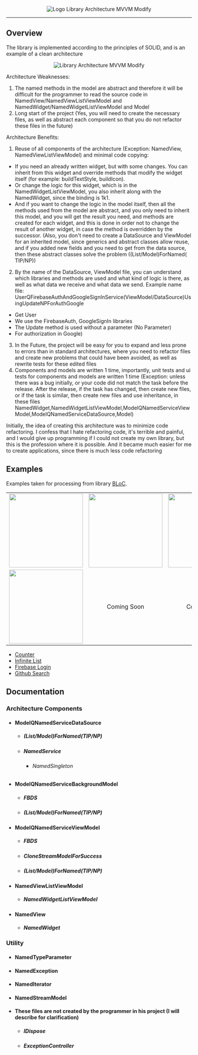 <p align="center">
<img src="https://github.com/JacobOdd/library_architecture_mvvm_modify/blob/main/assets/logo_library_architecture_mvvm_modify.png" alt="Logo Library Architecture MVVM Modify"/>
</p>

---

## Overview

The library is implemented according to the principles of SOLID, and is an example of a clean architecture

<p align="center"> 
<img src="https://github.com/JacobOdd/library_architecture_mvvm_modify/blob/main/assets/library_architecture_mvvm_modify.png" alt="Library Architecture MVVM Modify"/>
</p>

Architecture Weaknesses:
1) The named methods in the model are abstract and therefore it will be difficult for the programmer to read the source code in NamedView/NamedViewListViewModel and NamedWidget/NamedWidgetListViewModel and Model
2) Long start of the project (Yes, you will need to create the necessary files, as well as abstract each component so that you do not refactor these files in the future)

Architecture Benefits:
1) Reuse of all components of the architecture (Exception: NamedView, NamedViewListViewModel) and minimal code copying:
- If you need an already written widget, but with some changes. You can inherit from this widget and override methods that modify the widget itself (for example: buildTextStyle, buildIcon).
- Or change the logic for this widget, which is in the NamedWidgetListViewModel, you also inherit along with the NamedWidget, since the binding is 1k1.
- And if you want to change the logic in the model itself, then all the methods used from the model are abstract, and you only need to inherit this model, and you will get the result you need, and methods are created for each widget, and this is done in order not to change the result of another widget, in case the method is overridden by the successor. (Also, you don't need to create a DataSource and ViewModel for an inherited model, since generics and abstract classes allow reuse, and if you added new fields and you need to get from the data source, then these abstract classes solve the problem ((List/Model)ForNamed( TIP/NP))
2) By the name of the DataSource, ViewModel file, you can understand which libraries and methods are used and what kind of logic is there, as well as what data we receive and what data we send. Example name file: UserQFirebaseAuthAndGoogleSignInService(ViewModel/DataSource)UsingUpdateNPForAuthGoogle
- Get User 
- We use the FirebaseAuth, GoogleSignIn libraries
- The Update method is used without a parameter (No Parameter)
- For authorization in Google)
3) In the Future, the project will be easy for you to expand and less prone to errors than in standard architectures, where you need to refactor files and create new problems that could have been avoided, as well as rewrite tests for these edited files
4) Components and models are written 1 time, importantly, unit tests and ui tests for components  and models are written 1 time (Exception: unless there was a bug initially, or your code did not match the task before the release. After the release, if the task has changed, then create new files, or if the task is similar, then create new files and  use inheritance, in these files NamedWidget,NamedWidgetListViewModel,ModelQNamedServiceViewModel,ModelQNamedServiceDataSource,Model)

Initially, the idea of creating this architecture was to minimize code refactoring. I confess that I hate refactoring code, it's terrible and painful, and I would give up programming if I could not create my own library, but this is the profession where it is possible. And it became much easier for me to create applications, since there is much less code refactoring

## Examples

Examples taken for processing from library <a href="https://github.com/felangel/bloc#examples">BLoC</a>.

<div style="text-align: center">
    <table>
        <tr>
            <td style="text-align: center">
                <img src="https://github.com/JacobOdd/library_architecture_mvvm_modify/blob/main/assets/counter.gif" width="200"/>
            </td>            
            <td style="text-align: center">
                <img src="https://github.com/JacobOdd/library_architecture_mvvm_modify/blob/main/assets/infinite_list.gif" width="200"/>
            </td>
            <td style="text-align: center">
                <img src="https://github.com/JacobOdd/library_architecture_mvvm_modify/blob/main/assets/firebase_login.gif" width="200"/>
            </td>
        </tr>
        <tr>
            <td style="text-align: center">
               <img src="https://github.com/JacobOdd/library_architecture_mvvm_modify/blob/main/assets/github_search.gif" width="200"/>
            </td>
            <td style="text-align: center">
               Coming Soon
            </td>
            <td style="text-align: center">
               Coming Soon
            </td>
        </tr>
    </table>
</div>

- <a href="https://github.com/JacobOdd/library_architecture_mvvm_modify/blob/main/examples/library_arch_mvvm_modify_counter">Counter</a>
- <a href="https://github.com/JacobOdd/library_architecture_mvvm_modify/blob/main/examples/library_arch_mvvm_modify_infinite_list">Infinite List</a>
- <a href="https://github.com/JacobOdd/library_architecture_mvvm_modify/blob/main/examples/library_arch_mvvm_modify_firebase_login">Firebase Login</a>
- <a href="https://github.com/JacobOdd/library_architecture_mvvm_modify/blob/main/examples/library_arch_mvvm_modify_github_search">Github Search</a>

## Documentation

### Architecture Components
- #### ModelQNamedServiceDataSource
  - ##### (List/Model)ForNamed(TIP/NP)
  - ##### NamedService
    - ###### NamedSingleton
- #### ModelQNamedServiceBackgroundModel
  - ##### FBDS
  - ##### (List/Model)ForNamed(TIP/NP)
- #### ModelQNamedServiceViewModel
  - ##### FBDS
  - ##### CloneStreamModelForSuccess
  - ##### (List/Model)ForNamed(TIP/NP)
- #### NamedViewListViewModel
  - ##### NamedWidgetListViewModel
- #### NamedView
  - ##### NamedWidget

### Utility
- #### NamedTypeParameter
- #### NamedException
- #### NamedIterator
- #### NamedStreamModel
- #### These files are not created by the programmer in his project (I will describe for clarification)
  - ##### IDispose 
  - ##### ExceptionController
